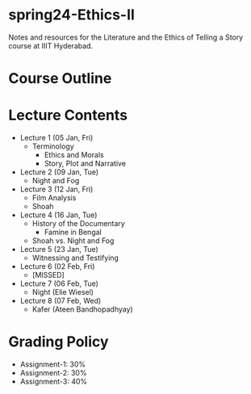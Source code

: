 # spring24-Ethics-II
Notes and resources for the Literature and the Ethics of Telling a Story course at IIIT Hyderabad.

# Course Outline

# Lecture Contents
* Lecture 1 (05 Jan, Fri)
    - Terminology
        - Ethics and Morals
        - Story, Plot and Narrative
* Lecture 2 (09 Jan, Tue)
    - Night and Fog
* Lecture 3 (12 Jan, Fri)
    - Film Analysis
    - Shoah
* Lecture 4 (16 Jan, Tue)
    - History of the Documentary
        - Famine in Bengal
    - Shoah vs. Night and Fog
* Lecture 5 (23 Jan, Tue)
    - Witnessing and Testifying
* Lecture 6 (02 Feb, Fri)
    - [MISSED]
* Lecture 7 (06 Feb, Tue)
    - Night (Elie Wiesel)
* Lecture 8 (07 Feb, Wed)
    - Kafer (Ateen Bandhopadhyay)

# Grading Policy
* Assignment-1: 30%
* Assignment-2: 30%
* Assignment-3: 40%